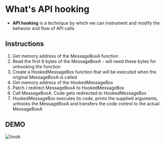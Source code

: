 # What's API hooking
- **API hooking** is a technique by which we can instrument and modify the behavior and flow of API calls.

## Instructions

1. Get memory address of the MessageBoxA function
2. Read the first 6 bytes of the MessageBoxA - will need these bytes for unhooking the function
3. Create a HookedMessageBox function that will be executed when the original MessageBoxA is called
4. Get memory address of the HookedMessageBox
5. Patch / redirect MessageBoxA to HookedMessageBox
6. Call MessageBoxA. Code gets redirected to HookedMessageBox
7. HookedMessageBox executes its code, prints the supplied arguments, unhooks the MessageBoxA and transfers the code control to the actual MessageBoxA



## DEMO

![hook](https://user-images.githubusercontent.com/52085661/184562205-32f7542c-9e6d-41e1-94f5-4b19fc22a806.gif)
